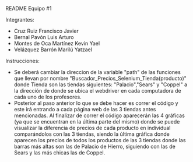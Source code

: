 
README
Equipo #1

Integrantes: 
- Cruz Ruiz Francisco Javier
- Bernal Pavón Luis Arturo
- Montes de Oca Martínez Kevin Yael
- Velázquez Barrón Marilú Yatzael

Instrucciones:
- Se deberá cambiar la direccion de la variable "path" de las funciones que llevan por nombre 
"Buscador_Precios_Selenium_Tienda(producto)" donde Tienda son las tiendas siguientes: "Palacio","Sears" y "Coppel" a la 
dirección de donde se ubica el webdriver en cada computadora de cada uno de los profesores. 
- Posterior al paso anterior lo que se debe hacer es correr el código y este irá entrando a cada página web de las 3 tiendas
antes mencionadas. Al finalizar de correr el código aparecerán las 4 gráficas (ya que se encuentran en la última parte del 
mismo) donde se puede visualizar la diferencia de precios de cada producto en individual comparándolos con las 3 tiendas, 
siendo la última gráfica donde aparecen los precios de todos los productos de las 3 tiendas donde las barras más altas 
son las de Palacio de Hierro, siguiendo con las de Sears y las más chicas las de Coppel.
